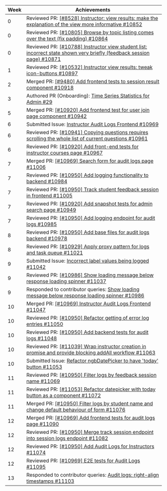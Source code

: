 Week | Achievements
---- | ------------
0 | Reviewed PR: [[#8528] Instructor: view results: make the explanation of the view more informative #10852](https://github.com/TEAMMATES/teammates/pull/10852)
0 | Reviewed PR: [[#10805] Browse by topic listing comes over the text (fix padding) #10864](https://github.com/TEAMMATES/teammates/pull/10864)
0 | Reviewed PR: [[#10788] Instructor view student list: incorrect state shown very briefly (feedback session page) #10871](https://github.com/TEAMMATES/teammates/issues/10871)
1 | Reviewed PR: [[#10532] Instructor view results: tweak icon-buttons #10897](https://github.com/TEAMMATES/teammates/pull/10897)
2 | Merged PR: [[#9480] Add frontend tests to session result component #10918](https://github.com/TEAMMATES/teammates/pull/10918)
3 | Authored PR (Onboarding): [Time Series Statistics for Admin #29](https://github.com/t-cheepeng/teammates/pull/29)
5 | Merged PR: [[#10920] Add frontend test for user join page component #10942](https://github.com/TEAMMATES/teammates/pull/10942)
6 | Submitted Issue: [Instructor Audit Logs Frontend #10969](https://github.com/TEAMMATES/teammates/issues/10969)
6 | Reviewed PR: [[#10941] Copying questions requires scrolling the whole list of current questions #10961](https://github.com/TEAMMATES/teammates/pull/10961)
6 | Reviewed PR: [[#10920] Add front-end tests for instructor courses page #10967](https://github.com/TEAMMATES/teammates/pull/10967)
7 | Merged PR: [[#10969] Search form for audit logs page #11006](https://github.com/TEAMMATES/teammates/pull/11006)
7 | Reviewed PR: [[#10950] Add logging functionality to backend #10984](https://github.com/TEAMMATES/teammates/pull/10984)
7 | Reviewed PR: [[#10950] Track student feedback session in frontend #11005](https://github.com/TEAMMATES/teammates/pull/11005)
7 | Reviewed PR: [[#10920] Add snapshot tests for admin search page #10949](https://github.com/TEAMMATES/teammates/pull/10949)
7 | Reviewed PR: [[#10950] Add logging endpoint for audit logs #10985](https://github.com/TEAMMATES/teammates/pull/10985)
8 | Reviewed PR: [[#10950] Add base files for audit logs backend #10978](https://github.com/TEAMMATES/teammates/pull/10978)
8 | Reviewed PR: [[#10929] Apply proxy pattern for logs and task queue #11021](https://github.com/TEAMMATES/teammates/pull/11021)
9 | Submitted Issue: [Incorrect label values being logged #11042](https://github.com/TEAMMATES/teammates/issues/11042)
9 | Reviewed PR: [[#10986] Show loading message below response loading spinner #11037](https://github.com/TEAMMATES/teammates/pull/11037)
9 | Responded to contributor queries: [Show loading message below response loading spinner #10986](https://github.com/TEAMMATES/teammates/issues/10986)
10 | Merged PR: [[#10969] Instructor Audit Logs Frontend #11047](https://github.com/TEAMMATES/teammates/pull/11047)
10 | Reviewed PR: [[#10950] Refactor getting of error log entries #11050](https://github.com/TEAMMATES/teammates/pull/11050)
10 | Reviewed PR: [[#10950] Add backend tests for audit logs #11048](https://github.com/TEAMMATES/teammates/pull/11048)
10 | Reviewed PR: [[#11039] Wrap instructor creation in promise and provide blocking addAll workflow #11063](https://github.com/TEAMMATES/teammates/pull/11063)
10 | Submitted Issue: [Refactor ngbDatePicker to have 'today' button #11053](https://github.com/TEAMMATES/teammates/issues/11053)
11 | Reviewed PR: [[#10950] Filter logs by feedback session name #11069](https://github.com/TEAMMATES/teammates/pull/11069)
11 | Reviewed PR: [[#11053] Refactor datepicker with today button as a component #11072](https://github.com/TEAMMATES/teammates/pull/11072)
11 | Merged PR: [[#10950] Filter logs by student name and change default behaviour of form #11076](https://github.com/TEAMMATES/teammates/pull/11076)
12 | Merged PR: [[#10969] Add frontend tests for audit logs page #11090](https://github.com/TEAMMATES/teammates/pull/11090)
12 | Reviewed PR: [[#10950] Merge track session endpoint into session logs endpoint #11082](https://github.com/TEAMMATES/teammates/pull/11082)
12 | Reviewed PR: [[#10950] Add Audit Logs for Instructors #11074](https://github.com/TEAMMATES/teammates/pull/11074)
12 | Reviewed PR: [[#10969] E2E tests for Audit Logs #11095](https://github.com/TEAMMATES/teammates/pull/11095)
13 | Responded to contributor queries: [Audit logs: right-align timestamps #11103](https://github.com/TEAMMATES/teammates/issues/11103)
